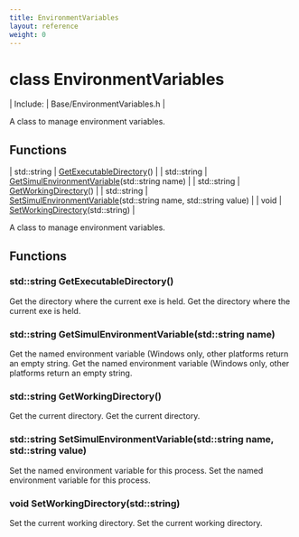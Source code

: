 ```yaml
---
title: EnvironmentVariables
layout: reference
weight: 0
---
```

class EnvironmentVariables
===

| Include: | Base/EnvironmentVariables.h |

A class to manage environment variables.


Functions
---

| std::string | [GetExecutableDirectory](#GetExecutableDirectory)() |
| std::string | [GetSimulEnvironmentVariable](#GetSimulEnvironmentVariable)(std::string name) |
| std::string | [GetWorkingDirectory](#GetWorkingDirectory)() |
| std::string | [SetSimulEnvironmentVariable](#SetSimulEnvironmentVariable)(std::string name, std::string value) |
| void | [SetWorkingDirectory](#SetWorkingDirectory)(std::string) |

A class to manage environment variables.
  


Functions
---

### <a name="GetExecutableDirectory"/>std::string GetExecutableDirectory()
Get the directory where the current exe is held.
Get the directory where the current exe is held.

### <a name="GetSimulEnvironmentVariable"/>std::string GetSimulEnvironmentVariable(std::string name)
Get the named environment variable (Windows only, other platforms return an empty string.
Get the named environment variable (Windows only, other platforms return an empty string.

### <a name="GetWorkingDirectory"/>std::string GetWorkingDirectory()
Get the current directory.
Get the current directory.

### <a name="SetSimulEnvironmentVariable"/>std::string SetSimulEnvironmentVariable(std::string name, std::string value)
Set the named environment variable for this process.
Set the named environment variable for this process.

### <a name="SetWorkingDirectory"/>void SetWorkingDirectory(std::string)
Set the current working directory.
Set the current working directory.
